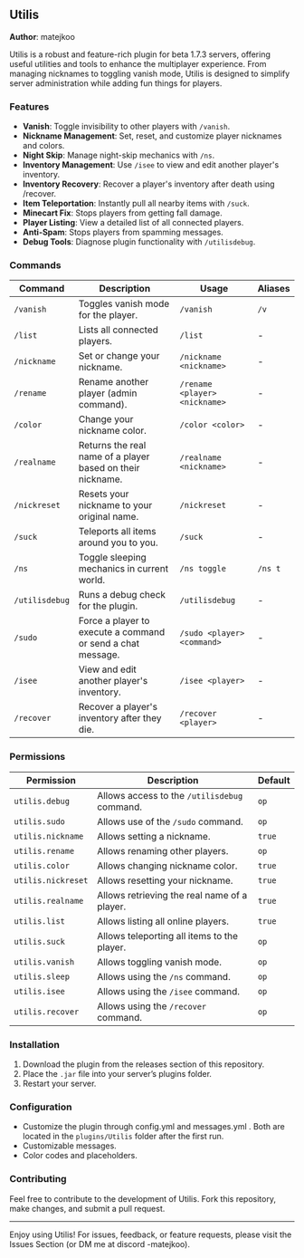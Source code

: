 ## Utilis

**Author**: matejkoo  

Utilis is a robust and feature-rich plugin for beta 1.7.3 servers, offering useful utilities and tools to enhance the multiplayer experience.
From managing nicknames to toggling vanish mode, Utilis is designed to simplify server administration while adding fun things for players.

### Features

- **Vanish**: Toggle invisibility to other players with `/vanish`.
- **Nickname Management**: Set, reset, and customize player nicknames and colors.
- **Night Skip**: Manage night-skip mechanics with `/ns`.
- **Inventory Management**: Use `/isee` to view and edit another player's inventory.
- **Inventory Recovery**: Recover a player's inventory after death using /recover.
- **Item Teleportation**: Instantly pull all nearby items with `/suck`.
- **Minecart Fix**: Stops players from getting fall damage.
- **Player Listing**: View a detailed list of all connected players.
- **Anti-Spam**: Stops players from spamming messages.
- **Debug Tools**: Diagnose plugin functionality with `/utilisdebug`.

### Commands

| Command        | Description                                                       | Usage                          | Aliases  |
|----------------|-------------------------------------------------------------------|--------------------------------|----------|
| `/vanish`      | Toggles vanish mode for the player.                               | `/vanish`                      | `/v`     |
| `/list`        | Lists all connected players.                                      | `/list`                        | -        |
| `/nickname`    | Set or change your nickname.                                      | `/nickname <nickname>`         | -        |
| `/rename`      | Rename another player (admin command).                            | `/rename <player> <nickname>`  | -        |
| `/color`       | Change your nickname color.                                       | `/color <color>`               | -        |
| `/realname`    | Returns the real name of a player based on their nickname.        | `/realname <nickname>`         | -        |
| `/nickreset`   | Resets your nickname to your original name.                       | `/nickreset`                   | -        |
| `/suck`        | Teleports all items around you to you.                            | `/suck`                        | -        |
| `/ns`          | Toggle sleeping mechanics in current world.                       | `/ns toggle`                   | `/ns t`  |
| `/utilisdebug` | Runs a debug check for the plugin.                                | `/utilisdebug`                 | -        |
| `/sudo`        | Force a player to execute a command or send a chat message.       | `/sudo <player> <command>`     | -        |
| `/isee`        | View and edit another player's inventory.                         | `/isee <player>`               | -        |
| `/recover`     | Recover a player's inventory after they die.                      | `/recover <player>`            | -        |

### Permissions

| Permission          | Description                                       | Default |
|---------------------|---------------------------------------------------|---------|
| `utilis.debug`      | Allows access to the `/utilisdebug` command.      | `op`    |
| `utilis.sudo`       | Allows use of the `/sudo` command.                | `op`    |
| `utilis.nickname`   | Allows setting a nickname.                        | `true`  |
| `utilis.rename`     | Allows renaming other players.                    | `op`    |
| `utilis.color`      | Allows changing nickname color.                   | `true`  |
| `utilis.nickreset`  | Allows resetting your nickname.                   | `true`  |
| `utilis.realname`   | Allows retrieving the real name of a player.      | `true`  |
| `utilis.list`       | Allows listing all online players.                | `true`  |
| `utilis.suck`       | Allows teleporting all items to the player.       | `op`    |
| `utilis.vanish`     | Allows toggling vanish mode.                      | `op`    |
| `utilis.sleep`      | Allows using the `/ns` command.                   | `op`    |
| `utilis.isee`       | Allows using the `/isee` command.                 | `op`    |
| `utilis.recover`    | Allows using the `/recover` command.              | `op`    |

### Installation

1. Download the plugin from the releases section of this repository.
2. Place the `.jar` file into your server’s plugins folder.
3. Restart your server.

### Configuration

- Customize the plugin through config.yml and messages.yml . Both are located in the `plugins/Utilis` folder after the first run.
- Customizable messages.
- Color codes and placeholders.

### Contributing

Feel free to contribute to the development of Utilis. Fork this repository, make changes, and submit a pull request.

---

Enjoy using Utilis! For issues, feedback, or feature requests, please visit the Issues Section (or DM me at discord -matejkoo).
